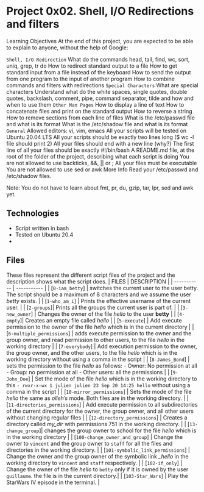 # Project 0x02. Shell, I/O Redirections and filters
Learning Objectives
At the end of this project, you are expected to be able to explain to anyone, without the help of Google:

`Shell, I/O Redirection`
What do the commands head, tail, find, wc, sort, uniq, grep, tr do
How to redirect standard output to a file
How to get standard input from a file instead of the keyboard
How to send the output from one program to the input of another program
How to combine commands and filters with redirections
`Special Characters`
What are special characters
Understand what do the white spaces, single quotes, double quotes, backslash, comment, pipe, command separator, tilde and how and when to use them
`Other Man Pages`
How to display a line of text
How to concatenate files and print on the standard output
How to reverse a string
How to remove sections from each line of files
What is the /etc/passwd file and what is its format
What is the /etc/shadow file and what is its format
`General`
Allowed editors: vi, vim, emacs
All your scripts will be tested on Ubuntu 20.04 LTS
All your scripts should be exactly two lines long ($ wc -l file should print 2)
All your files should end with a new line (why?)
The first line of all your files should be exactly #!/bin/bash
A README.md file, at the root of the folder of the project, describing what each script is doing
You are not allowed to use backticks, &&, || or ;
All your files must be executable
You are not allowed to use sed or awk
More Info
Read your /etc/passwd and /etc/shadow files.

Note: You do not have to learn about fmt, pr, du, gzip, tar, lpr, sed and awk yet.

## Technologies
- Script written in bash
- Tested on Ubuntu 20.4
- 
## Files
These files represent the different script files of the project and the description shows what the script does.
| FILES | DESCRIPTION |
| ----------- | ----------- |
| [`0-iam_betty`] | switches the current user to the user betty. The script should be a maximum of 8 characters and we assume the user *betty* exists. |
| [`1-who_am_i`] | Prints the effective username of the current user. |
| [`2-groups`]| Prints all the groups the current user is part of. |
| [`3-new_owner`] | Changes the owner of the file *hello* to the user **betty** |
| [`4-empty`]| Creates an empty file called *hello* |
| [`5-execute`] | Add execute permission to the owner of the file *hello* which is in the current directory |
| [`6-multiple_permissions`] | adds execute permission to the owner and the group owner, and read permission to other users, to the file *hello* in the working directory |
| [`7-everybody`] | Add execution permission to the owner, the group owner, and the other users, to the file *hello* which is in the working directory without using a comma in the script |
| [`8-James_Bond`] | sets the permission to the file *hello* as follows:  - Owner: No permission at all - Group: no permission at all - Other users: all the permissions |
| [`9-John_Doe`] | Set the mode of the file  *hello* which is in the working directory to this `- rwxr-x-wx 1 julien julien 23 Sep 20 14:25 hello`  without using a comma in the script |
| [`10-mirror_permissions`] | Sets the mode of the file *hello* the same as *olleh’s* mode. Both files  are in the working directory. |
| [`11-directories_permissions`] | Add execute permission to all subdirectories of the current directory for the owner, the group owner, and all other users without changing regular files |
| [`12-directory_permissions`] | Creates a directory called *my_dir* with permissions 751 in the working directory. |
| [`13-change_group`]| changes the group owner to school for the file *hello* which is in the working directory |
| [`100-change_owner_and_group`] | Change the owner to `vincent` and the group owner to `staff` for all the files and directories in the working directory. |
| [`101-symbolic_link_permissions`] | Change the owner and the group owner of the symbolic link *_hello* in the working directory to `vincent` and `staff` respectively. |
| [`102-if_only`] | Change the owner of the file *hello* to `betty` only if it is owned by the user `guillaume`. the file is in the current directory.|
| [`103-Star_Wars`] | Play the StarWars IV episode in the terminal. |
